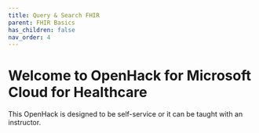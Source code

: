 ```yaml
---
title: Query & Search FHIR
parent: FHIR Basics
has_children: false
nav_order: 4
---
```


# Welcome to OpenHack for Microsoft Cloud for Healthcare
This OpenHack is designed to be self-service or it can be taught with an instructor.   
